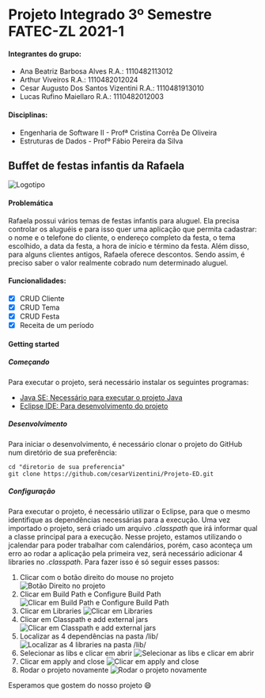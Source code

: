 # Projeto Integrado 3º Semestre FATEC-ZL 2021-1

#### Integrantes do grupo:
- Ana Beatriz Barbosa Alves R.A.: 1110482113012
- Arthur Viveiros R.A.: 1110482012024
- Cesar Augusto Dos Santos Vizentini R.A.: 1110481913010
- Lucas Rufino Maiellaro R.A.: 1110482012003

#### Disciplinas:
- Engenharia de Software II - Profª Cristina Corrêa De Oliveira
- Estruturas de Dados - Profº Fábio Pereira da Silva

## Buffet de festas infantis da Rafaela 

![Logotipo](https://i.imgur.com/UZn4nSh.png)

#### Problemática
Rafaela possui vários temas de festas infantis para aluguel. Ela precisa controlar os aluguéis e para isso quer uma aplicação que permita cadastrar: o nome e o telefone do cliente, o endereço completo da festa, o tema escolhido, a data da festa, a hora de início e término da festa. Além disso, para alguns clientes antigos, Rafaela oferece descontos. Sendo assim, é preciso saber o valor realmente cobrado num determinado aluguel.

#### Funcionalidades:
- [x] CRUD Cliente 
- [x] CRUD Tema 
- [x] CRUD Festa
- [x] Receita de um período

#### Getting started
##### Começando

Para executar o projeto, será necessário instalar os seguintes programas:

- [Java SE: Necessário para executar o projeto Java](https://www.oracle.com/br/java/technologies/javase-downloads.html)
- [Eclipse IDE: Para desenvolvimento do projeto](https://www.eclipse.org/downloads/)

##### Desenvolvimento

Para iniciar o desenvolvimento, é necessário clonar o projeto do GitHub num diretório de sua preferência:

```shell
cd "diretorio de sua preferencia"
git clone https://github.com/cesarVizentini/Projeto-ED.git
```

##### Configuração

Para executar o projeto, é necessário utilizar o Eclipse, para que o mesmo identifique as dependências necessárias para a execução. Uma vez importado o projeto, será criado um arquivo *.classpath* que irá informar qual a classe principal para a execução. Nesse projeto, estamos utilizando o jcalendar para poder trabalhar com calendários, porém, caso aconteça um erro ao rodar a aplicação pela primeira vez, será necessário adicionar 4 libraries no *.classpath*. 
Para fazer isso é só seguir esses passos:
1. Clicar com o botão direito do mouse no projeto 
![Botão Direito no projeto](https://i.imgur.com/McZtNhT.png)
2. Clicar em Build Path e Configure Build Path 
![Clicar em Build Path e Configure Build Path](https://i.imgur.com/1EuAArO.png)
3. Clicar em Libraries 
![Clicar em Libraries](https://i.imgur.com/GF7R0AB.png)
4. Clicar em Classpath e add external jars 
![Clicar em Classpath e add external jars](https://i.imgur.com/4q5lKCv.png)
5. Localizar as 4 dependências na pasta /lib/ 
![Localizar as 4 libraries na pasta /lib/](https://i.imgur.com/D0cldnj.png)
6. Selecionar as libs e clicar em abrir
![Selecionar as libs e clicar em abrir](https://i.imgur.com/4RNwdaI.png)
7. Clicar em apply and close
![Clicar em apply and close](https://i.imgur.com/07jPUnw.png)
8. Rodar o projeto novamente
![Rodar o projeto novamente](https://i.imgur.com/qERNxQi.png)

Esperamos que gostem do nosso projeto :smile: